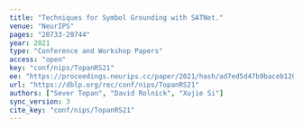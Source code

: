 ```yaml
---
title: "Techniques for Symbol Grounding with SATNet."
venue: "NeurIPS"
pages: "20733-20744"
year: 2021
type: "Conference and Workshop Papers"
access: "open"
key: "conf/nips/TopanRS21"
ee: "https://proceedings.neurips.cc/paper/2021/hash/ad7ed5d47b9baceb12045a929e7e2f66-Abstract.html"
url: "https://dblp.org/rec/conf/nips/TopanRS21"
authors: ["Sever Topan", "David Rolnick", "Xujie Si"]
sync_version: 3
cite_key: "conf/nips/TopanRS21"
---
```

